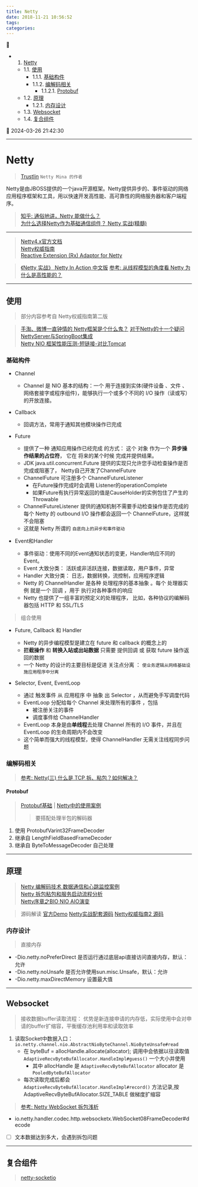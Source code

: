 ```yaml
---
title: Netty
date: 2018-11-21 10:56:52
tags: 
categories: 
---
```


💠

- 1. [Netty](#netty)
    - 1.1. [使用](#使用)
        - 1.1.1. [基础构件](#基础构件)
        - 1.1.2. [编解码相关](#编解码相关)
            - 1.1.2.1. [Protobuf](#protobuf)
    - 1.2. [原理](#原理)
        - 1.2.1. [内存设计](#内存设计)
    - 1.3. [Websocket](#websocket)
    - 1.4. [复合组件](#复合组件)

💠 2024-03-26 21:42:30
****************************************
# Netty
> [Trustlin](https://github.com/trustin) `Netty Mina 的作者`  

Netty是由JBOSS提供的一个java开源框架。Netty提供异步的、事件驱动的网络应用程序框架和工具，用以快速开发高性能、高可靠性的网络服务器和客户端程序。

> [知乎: 通俗地讲，Netty 能做什么？](https://www.zhihu.com/question/24322387)  
> [为什么选择Netty作为基础通信组件？ ](https://my.oschina.net/zhaky/blog/760469)
> [Netty 实战(精髓)](https://klose911.github.io/html/netty/netty.html)  

************************

> [Netty4.x官方文档](http://netty.io/wiki/user-guide-for-4.x.html)  
> [Netty权威指南](https://javablog.net/book/3/netty-authoritative-guide.html)  
> [Reactive Extension (Rx) Adaptor for Netty ](https://github.com/ReactiveX/RxNetty)

> [《Netty 实战》 Netty In Action 中文版](https://github.com/ReactivePlatform/netty-in-action-cn)
> [参考: 从线程模型的角度看 Netty 为什么是高性能的？ ](https://crossoverjie.top/2018/07/04/netty/Netty(2)Thread-model/)  

************************

## 使用
> 部分内容参考自 Netty权威指南第二版

> [手淘、微博一直钟情的 Netty框架是个什么鬼？](https://yq.aliyun.com/roundtable/53346)
> [对于Netty的十一个疑问  ](https://news.cnblogs.com/n/205413/)  
> [NettyServer与SpringBoot集成](https://segmentfault.com/a/1190000004919133)  
> [Netty NIO 框架性能压测-短链接-对比Tomcat ](http://www.oschina.net/question/12_8749)

### 基础构件

- Channel
    - Channel 是 NIO 基本的结构：一个 用于连接到实体(硬件设备 、文件 、网络套接字或程序组件)，能够执行一个或多个不同的 I/O 操作（读或写）的开放连接。

- Callback
    - 回调方法，常用于通知其他模块操作已完成

- Future
    - 提供了一种 通知应用操作已经完成 的方式： 这个 对象 作为一个 **异步操作结果的占位符**， 它在 将来的某个时候 完成并提供结果。
    - JDK java.util.concurrent.Future 提供的实现只允许您手动检查操作是否完成或阻塞了， Netty自己开发了ChannelFuture
    - ChannelFuture 可注册多个 ChannelFutureListener
        - 在Future操作完成时会调用 Listener的operationComplete 
        - 如果Future有执行异常返回的值是CauseHolder的实例包住了产生的Throwable
    - ChannelFutureListener 提供的通知机制不需要手动检查操作是否完成的   每个 Netty 的 outbound I/O 操作都会返回一个 ChannelFuture，这样就不会阻塞
    - 这就是 Netty 所谓的 `自底向上的异步和事件驱动`

- Event和Handler
    - 事件驱动：使用不同的Event通知状态的变更，Handler响应不同的Event。
    - Event 大致分类： 活跃或非活跃连接，数据读取，用户事件，异常
    - Handler 大致分类： 日志，数据转换，流控制，应用程序逻辑
    - Netty 的 ChannelHandler 是各种 处理程序的基本抽象 。每个 处理器实例 就是一个 回调 ，用于 执行对各种事件的响应
    - Netty 也提供了一组丰富的预定义的处理程序， 比如，各种协议的编解码器包括 HTTP 和 SSL/TLS

> 组合使用
- Future, Callback 和 Handler
    - Netty 的异步编程模型是建立在 future 和 callback 的概念上的 
    - **拦截操作** 和 **转换入站或出站数据** 只需要 提供回调 或 获取 future 操作返回的数据
    - 一个 Netty 的设计的主要目标是促进 关注点分离 ： `使业务逻辑从网络基础设施应用程序中分离`

- Selector, Event, EventLoop 
    - 通过 触发事件 从 应用程序 中 抽象 出 Selector ，从而避免手写调度代码
    - EventLoop 分配给每个 Channel 来处理所有的事件 ，包括 
        - 被注册关注的事件
        - 调度事件给 ChannelHandler
    - EventLoop 本身是由**单线程**去处理 Channel 所有的 I/O 事件，并且在 EventLoop 的生命周期内不会改变
    - 这个简单而强大的线程模型，使得 ChannelHandler 无需关注线程同步问题

### 编解码相关
> [参考: Netty(三) 什么是 TCP 拆、粘包？如何解决？](https://crossoverjie.top/2018/08/03/netty/Netty(3)TCP-Sticky/)  

#### Protobuf
> [Protobuf基础](/Java/AdvancedLearning/ClassFile.md#protobuf) | 
> [Netty中的使用案例](https://github.com/Kuangcp/NettyBook2/blob/master/src/main/java/com/phei/netty/codec/protobuf/README.md)
>> 要搭配处理半包的解码器

1. 使用 ProtobufVarint32FrameDecoder 
2. 继承自 LengthFieldBasedFrameDecoder
3. 继承自 ByteToMessageDecoder 自己处理

*****************************
## 原理
> [Netty 编解码技术 数据通信和心跳监控案例](https://segmentfault.com/a/1190000013122610)  
> [Netty 拆包粘包和服务启动流程分析](https://segmentfault.com/a/1190000013039327)  
> [Netty序章之BIO NIO AIO演变](https://segmentfault.com/a/1190000012976683)

> 源码解读
> [官方Demo](https://github.com/netty/netty/tree/4.1/example/src/main/java/io/netty/example)
> [Netty实战配套源码](https://github.com/ReactivePlatform/netty-in-action-cn)
> [Netty权威指南2 源码](https://github.com/Kuangcp/NettyBook2)


### 内存设计

> 直接内存

- -Dio.netty.noPreferDirect 是否运行通过底层api直接访问直接内存，默认：允许
- -Dio.netty.noUnsafe 是否允许使用sun.misc.Unsafe，默认：允许
- -Dio.netty.maxDirectMemory 设置最大值

************************

## Websocket

> 接收数据buffer读取流程： 优势是新连接申请的内存低，实际使用中会对申请的buffer扩缩容，平衡缓存池利用率和读取效率
1. 读取Socket中数据入口： `io.netty.channel.nio.AbstractNioByteChannel.NioByteUnsafe#read`
    - 在 byteBuf = allocHandle.allocate(allocator); 调用中会依据以往读取值 `AdaptiveRecvByteBufAllocator.HandleImpl#guess()` 一个大小并使用
        - 其中 allocHandle 是 `AdaptiveRecvByteBufAllocator` allocator 是 `PooledByteBufAllocator`
    - 每次读取完成后都会 `AdaptiveRecvByteBufAllocator.HandleImpl#record()` 方法记录,按 AdaptiveRecvByteBufAllocator.SIZE_TABLE 做梯度扩缩容

> [参考: Netty WebSocket 拆包浅析](https://www.jianshu.com/p/30c26a755a87)  
- io.netty.handler.codec.http.websocketx.WebSocket08FrameDecoder#decode
- [ ] 文本数据达到多大，会遇到拆包问题

************************

## 复合组件
> [netty-socketio](https://github.com/mrniko/netty-socketio)  

